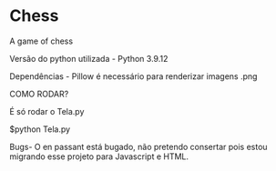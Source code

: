 # Chess
A game of chess

Versão do python utilizada - Python 3.9.12

Dependências - Pillow é necessário para renderizar imagens .png

COMO RODAR?

É só rodar o Tela.py

$python Tela.py

Bugs-
O en passant está bugado, não pretendo consertar pois estou migrando esse projeto para Javascript e HTML.


